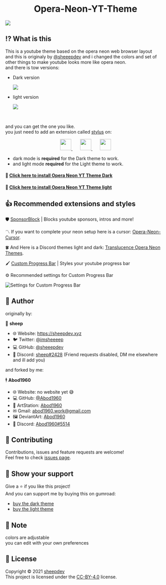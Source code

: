 <h1 align = center> Opera-Neon-YT-Theme</h1>


![](https://i.imgur.com/yORjts2.png)

## ⁉ What is this

This is a youtube theme based on the opera neon web browser layout<br>
and this is originaly by [@sheeepdev](https://github.com/sheeepdev) and i changed the colors and set of other things to make youtube looks more like opera neon.
<br> and there is tow versions:
* Dark version 


   ![](https://i.imgur.com/VJPMOVo.jpeg)
* light version


    ![](https://i.imgur.com/Ndg5KLw.jpeg)
    
    <br>
and you can get the one you like.
  <br>
    you just need to add an extension called <a href=https://add0n.com/stylus.html>stylus</a> on:


    
<p align = center>
<a href=https://chrome.google.com/webstore/detail/stylus/clngdbkpkpeebahjckkjfobafhncgmne> <img src="https://image.flaticon.com/icons/png/512/732/732205.png" width="35">         </a> &nbsp &nbsp &nbsp
<a href=https://addons.mozilla.org/en-US/firefox/addon/styl-us/> <img src="https://image.flaticon.com/icons/png/512/732/732198.png" width="35"> </a> &nbsp &nbsp &nbsp
<a href=https://addons.opera.com/en/extensions/details/stylus/> <img src="https://image.flaticon.com/icons/png/512/732/732233.png" width="35"> </a>
</p>



* dark mode is **required** for the Dark theme to work.<br>
* and light mode  **required** for the Light theme to work.


#### 🔰  [Click here to install Opera Neon YT Theme Dark](https://github.com/Abod1960/Opera-Neon-YT-Theme/raw/main/Opera%20Neon%20YT%20Theme%20Dark.user.css)

#### 🔰  [Click here to install Opera Neon YT Theme light](https://github.com/Abod1960/Opera-Neon-YT-Theme/raw/main/Opera%20Neon%20YT%20Theme%20light.user.css)



## 👍 Recommended extensions and styles


🛡️ [SponsorBlock](https://sponsor.ajay.app/) | Blocks youtube sponsors, intros and more!

〽 If you want to complete your neon setup here is a cursor: [Opera-Neon-Cursor](https://www.deviantart.com/abod1960/art/Opera-Neon-Cursor-884859104).

🍀 And Here is a Discord themes light and dark: [Translucence Opera Neon Themes](https://github.com/Abod1960/BetterDiscord-Translucence-Themes/tree/master/Themes/Translucence-Opera%20Neon).

🖌️ [Custom Progress Bar](https://33kk.github.io/uso-archive/?style=95280) | Styles your youtube progress bar

⚙️ Recommended settings for Custom Progress Bar

![Settings for Custom Progress Bar](https://i.imgur.com/ZxEpAad.png)

## 👤 Author

originally by:

🐏 **sheep**

* 🌐 Website: https://sheepdev.xyz
* 🐦 Twitter: [@imsheeeep](https://twitter.com/imsheeeep)
* 💻 GitHub: [@sheeepdev](https://github.com/sheeepdev)
* 💬 Discord: [sheep#2428](https://discord.com/users/429303151598895106) (Friend requests disabled, DM me elsewhere and ill add you)<br>

and forked by me:

🕴 **Abod1960**

* 🌐 Website: no website yet 😅
* 💻 GitHub: [@Abod1960](https://github.com/Abod1960)
* 🎨 ArtStation: [Abod1960](https://www.artstation.com/abod1960)
*  ✉ Gmail: abod1960.work@gmail.com
*   🖼 DeviantArt: [Abod1960](https://www.deviantart.com/abod1960)
*   💬 Discord: [Abod1960#5514](https://discord.com/users/750369816279253083)<br>

## 🤝 Contributing

Contributions, issues and feature requests are welcome!<br />Feel free to check [issues page](https://github.com/sheeepdev/nordtube/issues). 

## 🌟 Show your support

Give a ⭐️ if you like this project!<br>
And you can support me by buying this on gumroad:
* [buy the dark theme](https://gum.co/hoivu)
* [buy the light theme](https://gum.co/SUymr)

## 📝 Note

colors are adjustable<br>
you can edit with your own preferences

## 📩 License

Copyright © 2021 [sheepdev](https://sheepdev.xyz/)<br />
This project is licensed under the [CC-BY-4.0](https://github.com/sheeepdev/nordtube/blob/main/LICENSE) license.
